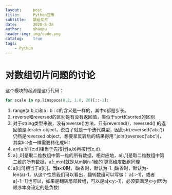 ```yaml
---
layout:		post
title:		Python应用
subtitle:	数组切片
date:		2020-5-26
author:		shaopu
header-img:	img/code.png
catalog:	true
tags:
    - Python
---
```




# 对数组切片问题的讨论

这个模块的起源是这行代码：
```python
for scale in np.linspace(0.2, 1.0, 20)[::-1]:
```
1. range(a,b,c)和a : b : c的含义是一样的，其中c都是步长。
2. reverse和reversed的区别是有没有返回值，类似于sort和sorted的区别
3. 对于string类型来说，没有reverse()方法，只有reversed()，reversed()
的返回值是iterater object，说白了就是一个迭代类型，因此str(reversed(‘abc’))
仍然是reversed object，想要拿反转后的结果得用’’.join(reversed(‘abc’))，其实list也一样需要转化成list
4. arr[a:b] [c:d]相当于先按行[a,b)再按行[c,d).
5. a[:,0]是取二维数组中第一维的所有数据，相对应地，a[:,1]是取二维数组中第二维的所有数据，a[:,m:n]就是从m到n-1维的
更高维度数组同理
6. a[i:j:1]相当于a[i:j]。**当s<0时**，i缺省时，默认为-1. j缺省时，默认为-len(a)-1，从这个性质我们可以看出，翻转数组可以写做：
a[::-1]，或者a[-1:-1]也可以，如果是翻转局部数组，可以是a[x:y:-1]，必须要满足x>y(因为顺序本身设定的是负数)